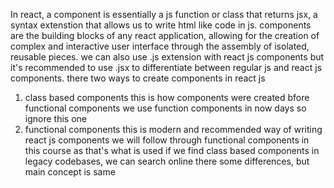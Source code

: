 In react, a component is essentially a js function or class that returns jsx, a syntax extenstion that allows us to write html like code in js.
components are the building blocks of any react application, allowing for the creation of complex and interactive user interface through the assembly of isolated, reusable pieces.
we can also use .js extension with react js components but it's recommended to use .jsx to differentiate between regular js and react js components.
there two ways to create components in react js
1. class based components
this is how components were created bfore functional components 
we use function components in now days so ignore this one
2. functional components
this is modern and recommended way of writing react js components
we will follow through functional components in this course as that's what is used
if we find class based components in legacy codebases, we can search online there some differences, but main concept is same 